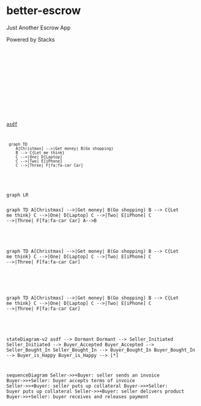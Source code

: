 # better-escrow
 
 Just Another Escrow App

 Powered by Stacks

<code class="language-mermaid">

<!DOCTYPE html>
<html lang="en">
   <head>
	 <script src="https://cdnjs.cloudflare.com/ajax/libs/mermaid/8.0.0/mermaid.min.js"></script>
    </head>

<body>
 <pre>

<a href="https://mermaid.live/view/#eyJjb2RlIjoic3RhdGVEaWFncmFtLXYyXG4gICAgWypdIC0tPiBEb3JtYW50XG4gICAgRG9ybWFudCAtLT4gU2VsbGVyX0luaXRpYXRlZFxuICAgIFNlbGxlcl9Jbml0aWF0ZWQgLS0-IEJ1eWVyX0FjY2VwdGVkXG4gICAgQnV5ZXJfQWNjZXB0ZWQgLS0-IFNlbGxlcl9Cb3VnaHRfSW5cbiAgICBTZWxsZXJfQm91Z2h0X0luIC0tPiBCdXllcl9Cb3VnaHRfSW5cbiAgICBCdXllcl9Cb3VnaHRfSW4gLS0-IEJ1eWVyX2lzX0hhcHB5XG4gICAgQnV5ZXJfaXNfSGFwcHkgLS0-IFsqXVxuICAgICAgICAgICAgIiwibWVybWFpZCI6IntcbiAgXCJ0aGVtZVwiOiBcImRlZmF1bHRcIlxufSIsInVwZGF0ZUVkaXRvciI6dHJ1ZSwiYXV0b1N5bmMiOnRydWUsInVwZGF0ZURpYWdyYW0iOnRydWV9">asdf</a>
 
 <code class="language-mermaid">
 graph TD
    A[Christmas] -->|Get money| B(Go shopping)
    B --> C{Let me think}
    C -->|One| D[Laptop]
    C -->|Two| E[iPhone]
    C -->|Three| F[fa:fa-car Car]

</code>
</pre>

<div class="mermaid">graph LR


graph TD
    A[Christmas] -->|Get money| B(Go shopping)
    B --> C{Let me think}
    C -->|One| D[Laptop]
    C -->|Two| E[iPhone]
    C -->|Three| F[fa:fa-car Car]
A--&gt;B  
</div>
	

graph TD
    A[Christmas] -->|Get money| B(Go shopping)
    B --> C{Let me think}
    C -->|One| D[Laptop]
    C -->|Two| E[iPhone]
    C -->|Three| F[fa:fa-car Car]
  

</body>
<script>
var config = {
    startOnLoad:true,
    theme: 'forest',
    flowchart:{
            useMaxWidth:false,
            htmlLabels:true
        }
};
mermaid.initialize(config);
window.mermaid.init(undefined, document.querySelectorAll('.language-mermaid'));
</script>

graph TD
    A[Christmas] -->|Get money| B(Go shopping)
    B --> C{Let me think}
    C -->|One| D[Laptop]
    C -->|Two| E[iPhone]
    C -->|Three| F[fa:fa-car Car]
  

</html>


stateDiagram-v2
    asdf --> Dormant
    Dormant --> Seller_Initiated
    Seller_Initiated --> Buyer_Accepted
    Buyer_Accepted --> Seller_Bought_In
    Seller_Bought_In --> Buyer_Bought_In
    Buyer_Bought_In --> Buyer_is_Happy
    Buyer_is_Happy --> [*]
            
sequenceDiagram
    Seller->>+Buyer: seller sends an invoice
    Buyer->>+Seller: buyer accepts terms of invoice
    Seller->>+Buyer: seller puts up collateral
    Buyer->>+Seller: buyer puts up collateral
    Seller->>+Buyer: seller delivers product
    Buyer->>+Seller: buyer receives and releases payment
            